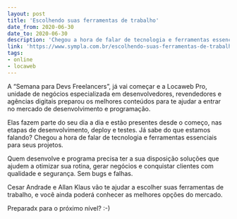 ```yaml
---
layout: post
title: 'Escolhendo suas ferramentas de trabalho'
date_from: 2020-06-30
date_to: 2020-06-30
description: 'Chegou a hora de falar de tecnologia e ferramentas essenciais para seus projetos.'
link: 'https://www.sympla.com.br/escolhendo-suas-ferramentas-de-trabalho__876909'
tags:
- online
- locaweb
---
```

A “Semana para Devs Freelancers”, já vai começar e a Locaweb Pro, unidade de negócios especializada em desenvolvedores, revendedores e agências digitais preparou os melhores conteúdos para te ajudar a entrar no mercado de desenvolvimento e programação. 

Elas fazem parte do seu dia a dia e estão presentes desde o começo, nas etapas de desenvolvimento, deploy e testes. Já sabe do que estamos falando? Chegou a hora de falar de tecnologia e ferramentas essenciais para seus projetos. 

Quem desenvolve e programa precisa ter a sua disposição soluções que ajudem a otimizar sua rotina, gerar negócios e conquistar clientes com qualidade e segurança. Sem bugs e falhas.

Cesar Andrade e Allan Klaus vão te ajudar a escolher suas ferramentas de trabalho, e você ainda poderá conhecer as melhores opções do mercado.

Preparadx para o próximo nível? :-) 
